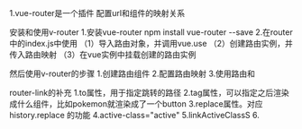1.vue-router是一个插件
配置url和组件的映射关系

<!-- 2.要想通过点击标签后路径切换，那标签必须写到app.vue里 -->


安装和使用v-router
1.安装vue-router
npm install vue-router --save
2.在router中的index.js中使用
（1）导入路由对象，并调用vue.use
（2）创建路由实例，并传入路由映射
（3）在vue实例中挂载创建的路由实例


然后使用v-router的步骤
1.创建路由组件
2.配置路由映射
3.使用路由<router-link to=''></router-link>和<router-view>

router-link的补充
1.to属性，用于指定跳转的路径
2.tag属性，可以指定<router-link>之后渲染成什么组件，比如pokemon就渲染成了一个button
3.replace属性。对应history.replace 的功能
4.active-class="active"
5.linkActiveClassS
6.



